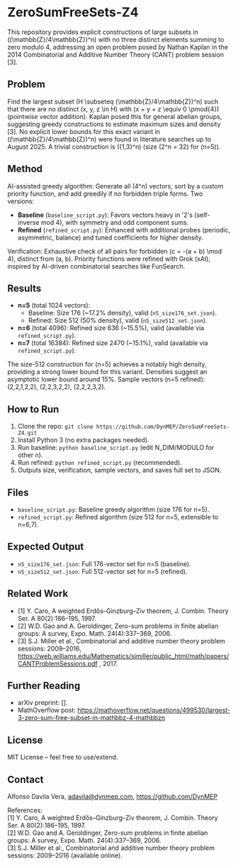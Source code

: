 # ZeroSumFreeSets-Z4

This repository provides explicit constructions of large subsets in \((\mathbb{Z}/4\mathbb{Z})^n\) with no three distinct elements summing to zero modulo 4, addressing an open problem posed by Nathan Kaplan in the 2014 Combinatorial and Additive Number Theory (CANT) problem session [3].

## Problem
Find the largest subset \(H \subseteq (\mathbb{Z}/4\mathbb{Z})^n\) such that there are no distinct \(x, y, z \in H\) with \(x + y + z \equiv 0 \pmod{4}\) (pointwise vector addition). Kaplan posed this for general abelian groups, suggesting greedy constructions to estimate maximum sizes and density [3]. No explicit lower bounds for this exact variant in \((\mathbb{Z}/4\mathbb{Z})^n\) were found in literature searches up to August 2025. A trivial construction is \(\{1,3\}^n\) (size \(2^n = 32\) for \(n=5\)).

## Method
AI-assisted greedy algorithm: Generate all \(4^n\) vectors, sort by a custom priority function, and add greedily if no forbidden triple forms. Two versions:
- **Baseline** (`baseline_script.py`): Favors vectors heavy in '2's (self-inverse mod 4), with symmetry and odd component sums.
- **Refined** (`refined_script.py`): Enhanced with additional probes (periodic, asymmetric, balance) and tuned coefficients for higher density.

Verification: Exhaustive check of all pairs for forbidden \(c = -(a + b) \mod 4\), distinct from \(a, b\). Priority functions were refined with Grok (xAI), inspired by AI-driven combinatorial searches like FunSearch.

## Results
- **n=5** (total 1024 vectors):
  - Baseline: Size 176 (~17.2% density), valid (`n5_size176_set.json`).
  - Refined: Size 512 (50% density), valid (`n5_size512_set.json`).
- **n=6** (total 4096): Refined size 636 (~15.5%), valid (available via `refined_script.py`).
- **n=7** (total 16384): Refined size 2470 (~15.1%), valid (available via `refined_script.py`).

The size-512 construction for \(n=5\) achieves a notably high density, providing a strong lower bound for this variant. Densities suggest an asymptotic lower bound around 15%. Sample vectors (n=5 refined): (2,2,1,2,2), (2,2,3,2,2), (2,2,2,3,2).

## How to Run
1. Clone the repo: `git clone https://github.com/DynMEP/ZeroSumFreeSets-Z4.git`
2. Install Python 3 (no extra packages needed).
3. Run baseline: `python baseline_script.py` (edit N_DIM/MODULO for other n).
4. Run refined: `python refined_script.py` (recommended).
5. Outputs size, verification, sample vectors, and saves full set to JSON.

## Files
- `baseline_script.py`: Baseline greedy algorithm (size 176 for n=5).
- `refined_script.py`: Refined algorithm (size 512 for n=5, extensible to n=6,7).

## Expected Output
- `n5_size176_set.json`: Full 176-vector set for n=5 (baseline).
- `n5_size512_set.json`: Full 512-vector set for n=5 (refined).

## Related Work
- [1] Y. Caro, A weighted Erdős–Ginzburg–Ziv theorem, J. Combin. Theory Ser. A 80(2):186–195, 1997.
- [2] W.D. Gao and A. Geroldinger, Zero-sum problems in finite abelian groups: A survey, Expo. Math. 24(4):337–369, 2006.
- [3] S.J. Miller et al., Combinatorial and additive number theory problem sessions: 2009–2016, https://web.williams.edu/Mathematics/sjmiller/public_html/math/papers/CANTProblemSessions.pdf , 2017.

## Further Reading
- arXiv preprint: [].
- MathOverflow post: https://mathoverflow.net/questions/499530/largest-3-zero-sum-free-subset-in-mathbbz-4-mathbbzn

## License
MIT License – feel free to use/extend.

## Contact
Alfonso Davila Vera, adavila@dynmep.com, https://github.com/DynMEP

References:  
[1] Y. Caro, A weighted Erdős–Ginzburg–Ziv theorem, J. Combin. Theory Ser. A 80(2):186–195, 1997.  
[2] W.D. Gao and A. Geroldinger, Zero-sum problems in finite abelian groups: A survey, Expo. Math. 24(4):337–369, 2006.  
[3] S.J. Miller et al., Combinatorial and additive number theory problem sessions: 2009–2016 (available online).




